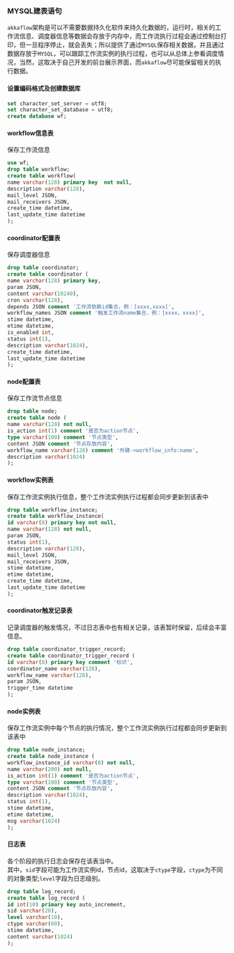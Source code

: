 
### MYSQL建表语句
`akkaflow`架构是可以不需要数据持久化软件来持久化数据的，运行时，相关的工作流信息、调度器信息等数据会存放于内存中，而工作流执行过程会通过控制台打印，但一旦程序停止，就会丢失；所以提供了通过`MYSQL`保存相关数据，并且通过数据存放于`MYSQL`，可以跟踪工作流实例的执行过程，也可以从总体上参看调度情况，当然，这取决于自己开发的前台展示界面，而`akkaflow`尽可能保留相关的执行数据。</br>
#### 设置编码格式及创建数据库
```sql
set character_set_server = utf8;
set character_set_database = utf8;
create database wf;
```

#### workflow信息表
保存工作流信息</br>
```sql 
use wf;
drop table workflow;
create table workflow(
name varchar(128) primary key  not null,
description varchar(128),
mail_level JSON,
mail_receivers JSON,
create_time datetime,
last_update_time datetime
);
```

#### coordinator配置表
保存调度器信息</br>
```sql
drop table coordinator;
create table coordinator (
name varchar(128) primary key,
param JSON,
content varchar(10240),
cron varchar(128),
depends JSON comment '工作流依赖id集合，例：[xxxx,xxxx]',
workflow_names JSON comment '触发工作流name集合，例：[xxxx，xxxx]',
stime datetime,
etime datetime,
is_enabled int,
status int(1),
description varchar(1024),
create_time datetime,
last_update_time datetime
);
```

#### node配置表
保存工作流节点信息</br>
```sql
drop table node;
create table node (
name varchar(128) not null,
is_action int(1) comment '是否为action节点',
type varchar(100) comment '节点类型',
content JSON comment '节点存放内容',
workflow_name varchar(128) comment '外键->workflow_info:name',
description varchar(1024)
);	
```

#### workflow实例表
保存工作流实例执行信息，整个工作流实例执行过程都会同步更新到该表中</br>
```sql
drop table workflow_instance;
create table workflow_instance(
id varchar(8) primary key not null,
name varchar(128) not null,
param JSON,
status int(1),
description varchar(128),
mail_level JSON,
mail_receivers JSON,
stime datetime,
etime datetime,
create_time datetime,
last_update_time datetime
);
```

#### coordinator触发记录表
记录调度器的触发情况，不过日志表中也有相关记录，该表暂时保留，后续会丰富信息。</br>
```sql
drop table coordinator_trigger_record;
create table coordinator_trigger_record (
id varchar(8) primary key comment '标识',
coordinator_name varchar(128),
workflow_name varchar(128),
param JSON,
trigger_time datetime
);
```

#### node实例表
保存工作流实例中每个节点的执行情况，整个工作流实例执行过程都会同步更新到该表中</br>
```sql
drop table node_instance;
create table node_instance (
workflow_instance_id varchar(8) not null,
name varchar(200) not null,
is_action int(1) comment '是否为action节点',
type varchar(100) comment '节点类型',
content JSON comment '节点存放内容',
description varchar(1024),
status int(1),
stime datetime,
etime datetime,
msg varchar(1024)
);
```

#### 日志表
各个阶段的执行日志会保存在该表当中。</br>
其中，`sid`字段可能为工作流实例id，节点id，这取决于`ctype`字段，`ctype`为不同的对象类型;`level`字段为日志级别。</br>
```sql
drop table log_record;
create table log_record (
id int(10) primary key auto_increment,
sid varchar(20),
level varchar(10),
ctype varchar(60),
stime datetime,
content varchar(1024)
);
```
